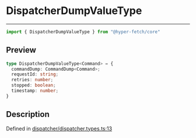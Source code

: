 

# DispatcherDumpValueType

<div class="api-docs__separator" data-reactroot="">

---

</div><div class="api-docs__import" data-reactroot="">

```ts
import { DispatcherDumpValueType } from "@hyper-fetch/core"
```

</div><div class="api-docs__section">

## Preview

</div><div class="api-docs__preview type">

```ts
type DispatcherDumpValueType<Command> = {
  commandDump: CommandDump<Command>; 
  requestId: string; 
  retries: number; 
  stopped: boolean; 
  timestamp: number; 
}
```

</div><div class="api-docs__section">

## Description

</div><div class="api-docs__description"><span class="api-docs__do-not-parse">



</span></div><p class="api-docs__definition">

Defined in [dispatcher/dispatcher.types.ts:13](https://github.com/BetterTyped/hyper-fetch/blob/479dcad6/packages/core/src/dispatcher/dispatcher.types.ts#L13)

</p>